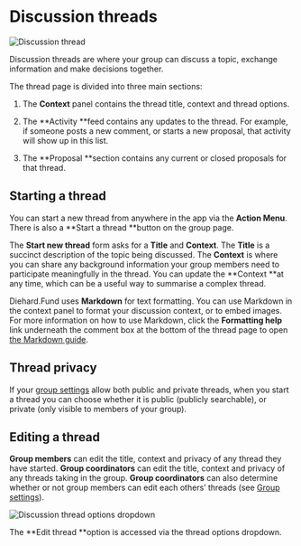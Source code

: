 # Discussion threads

<img class="screenshot" alt="Discussion thread" src="thread_page.png" />

Discussion threads are where your group can discuss a topic, exchange information and make decisions together.

The thread page is divided into three main sections:

1. The **Context** panel contains the thread title, context and thread options.

2. The **Activity **feed contains any updates to the thread. For example, if someone posts a new comment, or starts a new proposal, that activity will show up in this list.

3. The **Proposal **section contains any current or closed proposals for that thread.

## Starting a thread

You can start a new thread from anywhere in the app via the **Action Menu**. There is also a **Start a thread **button on the group page.

The **Start new thread** form asks for a **Title** and **Context**. The **Title** is a succinct description of the topic being discussed. The **Context** is where you can share any background information your group members need to participate meaningfully in the thread. You can update the **Context **at any time, which can be a useful way to summarise a complex thread.

Diehard.Fund uses **Markdown** for text formatting. You can use Markdown in the context panel to format your discussion context, or to embed images. For more information on how to use Markdown, click the **Formatting help** link underneath the comment box at the bottom of the thread page to open [the Markdown guide](https://loomio.org/markdown).

## Thread privacy

If your [group settings](group_settings.html) allow both public and private threads, when you start a thread you can choose whether it is public (publicly searchable), or private (only visible to members of your group).

## Editing a thread

**Group members** can edit the title, context and privacy of any thread they have started. **Group coordinators** can edit the title, context and privacy of any threads taking in the group. **Group coordinators** can also determine whether or not group members can edit each others’ threads (see [Group settings](group_settings.html)).

<img class="screenshot" alt="Discussion thread options dropdown" src="edit_thread.png" />

The **Edit thread **option is accessed via the thread options dropdown.
